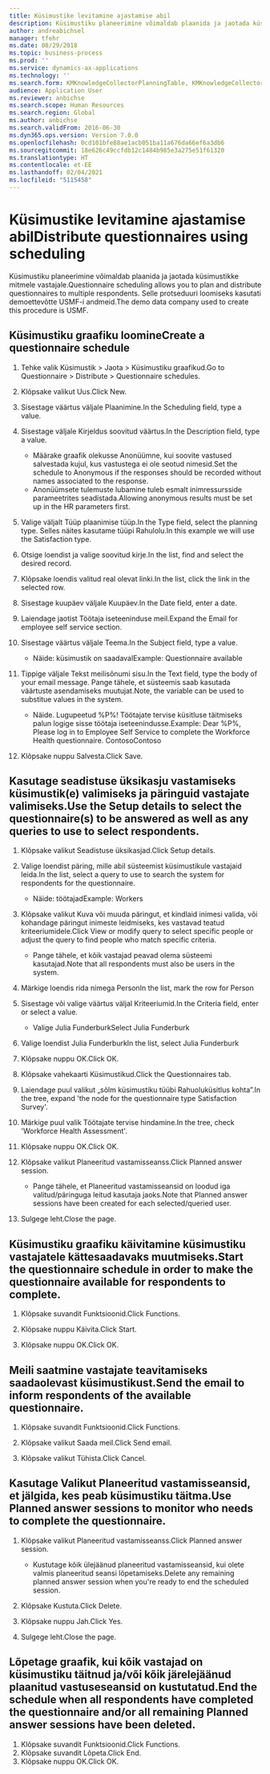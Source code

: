 ```yaml
---
title: Küsimustike levitamine ajastamise abil
description: Küsimustiku planeerimine võimaldab plaanida ja jaotada küsimustikke mitmele vastajale.
author: andreabichsel
manager: tfehr
ms.date: 08/29/2018
ms.topic: business-process
ms.prod: ''
ms.service: dynamics-ax-applications
ms.technology: ''
ms.search.form: KMKnowledgeCollectorPlanningTable, KMKnowledgeCollectorPlanningMulti, SysQueryForm, HcmPersonLookup, KMKnowledgeCollectorPlanning, HcmLearningWorkspace
audience: Application User
ms.reviewer: anbichse
ms.search.scope: Human Resources
ms.search.region: Global
ms.author: anbichse
ms.search.validFrom: 2016-06-30
ms.dyn365.ops.version: Version 7.0.0
ms.openlocfilehash: 0cd101bfe88ae1acb051ba11a676da66ef6a3db6
ms.sourcegitcommit: 18e626c49ccfdb12c1484b985e3a275e51f61320
ms.translationtype: HT
ms.contentlocale: et-EE
ms.lasthandoff: 02/04/2021
ms.locfileid: "5115458"
---
```

# <a name="distribute-questionnaires-using-scheduling"></a><span data-ttu-id="4460d-103">Küsimustike levitamine ajastamise abil</span><span class="sxs-lookup"><span data-stu-id="4460d-103">Distribute questionnaires using scheduling</span></span>

<span data-ttu-id="4460d-104">Küsimustiku planeerimine võimaldab plaanida ja jaotada küsimustikke mitmele vastajale.</span><span class="sxs-lookup"><span data-stu-id="4460d-104">Questionnaire scheduling allows you to plan and distribute questionnaires to multiple respondents.</span></span> <span data-ttu-id="4460d-105">Selle protseduuri loomiseks kasutati demoettevõtte USMF-i andmeid.</span><span class="sxs-lookup"><span data-stu-id="4460d-105">The demo data company used to create this procedure is USMF.</span></span>

## <a name="create-a-questionnaire-schedule"></a><span data-ttu-id="4460d-106">Küsimustiku graafiku loomine</span><span class="sxs-lookup"><span data-stu-id="4460d-106">Create a questionnaire schedule</span></span>

1. <span data-ttu-id="4460d-107">Tehke valik Küsimustik > Jaota > Küsimustiku graafikud.</span><span class="sxs-lookup"><span data-stu-id="4460d-107">Go to Questionnaire > Distribute > Questionnaire schedules.</span></span>

2. <span data-ttu-id="4460d-108">Klõpsake valikut Uus.</span><span class="sxs-lookup"><span data-stu-id="4460d-108">Click New.</span></span>

3. <span data-ttu-id="4460d-109">Sisestage väärtus väljale Plaanimine.</span><span class="sxs-lookup"><span data-stu-id="4460d-109">In the Scheduling field, type a value.</span></span>

4. <span data-ttu-id="4460d-110">Sisestage väljale Kirjeldus soovitud väärtus.</span><span class="sxs-lookup"><span data-stu-id="4460d-110">In the Description field, type a value.</span></span>
    * <span data-ttu-id="4460d-111">Määrake graafik olekusse Anonüümne, kui soovite vastused salvestada kujul, kus vastustega ei ole seotud nimesid.</span><span class="sxs-lookup"><span data-stu-id="4460d-111">Set the schedule to Anonymous if the responses should be recorded without names associated to the response.</span></span>  
    * <span data-ttu-id="4460d-112">Anonüümsete tulemuste lubamine tuleb esmalt inimressursside parameetrites seadistada.</span><span class="sxs-lookup"><span data-stu-id="4460d-112">Allowing anonymous results must be set up in the HR parameters first.</span></span>  

5. <span data-ttu-id="4460d-113">Valige väljalt Tüüp plaanimise tüüp.</span><span class="sxs-lookup"><span data-stu-id="4460d-113">In the Type field, select the planning type.</span></span>  <span data-ttu-id="4460d-114">Selles näites kasutame tüüpi Rahulolu.</span><span class="sxs-lookup"><span data-stu-id="4460d-114">In this example we will use the Satisfaction type.</span></span>

6. <span data-ttu-id="4460d-115">Otsige loendist ja valige soovitud kirje.</span><span class="sxs-lookup"><span data-stu-id="4460d-115">In the list, find and select the desired record.</span></span>

7. <span data-ttu-id="4460d-116">Klõpsake loendis valitud real olevat linki.</span><span class="sxs-lookup"><span data-stu-id="4460d-116">In the list, click the link in the selected row.</span></span>

8. <span data-ttu-id="4460d-117">Sisestage kuupäev väljale Kuupäev.</span><span class="sxs-lookup"><span data-stu-id="4460d-117">In the Date field, enter a date.</span></span>

9. <span data-ttu-id="4460d-118">Laiendage jaotist Töötaja iseteeninduse meil.</span><span class="sxs-lookup"><span data-stu-id="4460d-118">Expand the Email for employee self service section.</span></span>

10. <span data-ttu-id="4460d-119">Sisestage väärtus väljale Teema.</span><span class="sxs-lookup"><span data-stu-id="4460d-119">In the Subject field, type a value.</span></span>

    * <span data-ttu-id="4460d-120">Näide: küsimustik on saadaval</span><span class="sxs-lookup"><span data-stu-id="4460d-120">Example: Questionnaire available</span></span>  

11. <span data-ttu-id="4460d-121">Tippige väljale Tekst meilisõnumi sisu.</span><span class="sxs-lookup"><span data-stu-id="4460d-121">In the Text field, type the body of your email message.</span></span> <span data-ttu-id="4460d-122">Pange tähele, et süsteemis saab kasutada väärtuste asendamiseks muutujat.</span><span class="sxs-lookup"><span data-stu-id="4460d-122">Note, the variable can be used to substitue values in the system.</span></span>

    * <span data-ttu-id="4460d-123">Näide. Lugupeetud %P%! Töötajate tervise küsitluse täitmiseks palun logige sisse töötaja iseteenindusse.</span><span class="sxs-lookup"><span data-stu-id="4460d-123">Example: Dear %P%, Please log in to Employee Self Service to complete the Workforce Health questionnaire.</span></span>  <span data-ttu-id="4460d-124">Contoso</span><span class="sxs-lookup"><span data-stu-id="4460d-124">Contoso</span></span>  

12. <span data-ttu-id="4460d-125">Klõpsake nuppu Salvesta.</span><span class="sxs-lookup"><span data-stu-id="4460d-125">Click Save.</span></span>

## <a name="use-the-setup-details-to-select-the-questionnaires-to-be-answered-as-well-as-any-queries-to-use-to-select-respondents"></a><span data-ttu-id="4460d-126">Kasutage seadistuse üksikasju vastamiseks küsimustik(e) valimiseks ja päringuid vastajate valimiseks.</span><span class="sxs-lookup"><span data-stu-id="4460d-126">Use the Setup details to select the questionnaire(s) to be answered as well as any queries to use to select respondents.</span></span>

1. <span data-ttu-id="4460d-127">Klõpsake valikut Seadistuse üksikasjad.</span><span class="sxs-lookup"><span data-stu-id="4460d-127">Click Setup details.</span></span>

2. <span data-ttu-id="4460d-128">Valige loendist päring, mille abil süsteemist küsimustikule vastajaid leida.</span><span class="sxs-lookup"><span data-stu-id="4460d-128">In the list, select a query to use to search the system for respondents for the questionnaire.</span></span>

    * <span data-ttu-id="4460d-129">Näide: töötajad</span><span class="sxs-lookup"><span data-stu-id="4460d-129">Example: Workers</span></span>  

3. <span data-ttu-id="4460d-130">Klõpsake valikut Kuva või muuda päringut, et kindlaid inimesi valida, või kohandage päringut inimeste leidmiseks, kes vastavad teatud kriteeriumidele.</span><span class="sxs-lookup"><span data-stu-id="4460d-130">Click View or modify query to select specific people or adjust the query to find people who match specific criteria.</span></span>

    * <span data-ttu-id="4460d-131">Pange tähele, et kõik vastajad peavad olema süsteemi kasutajad.</span><span class="sxs-lookup"><span data-stu-id="4460d-131">Note that all respondents must also be users in the system.</span></span>  

4. <span data-ttu-id="4460d-132">Märkige loendis rida nimega Person</span><span class="sxs-lookup"><span data-stu-id="4460d-132">In the list, mark the row for Person</span></span>

5. <span data-ttu-id="4460d-133">Sisestage või valige väärtus väljal Kriteeriumid.</span><span class="sxs-lookup"><span data-stu-id="4460d-133">In the Criteria field, enter or select a value.</span></span>

    * <span data-ttu-id="4460d-134">Valige Julia Funderburk</span><span class="sxs-lookup"><span data-stu-id="4460d-134">Select Julia Funderburk</span></span>  

6. <span data-ttu-id="4460d-135">Valige loendist Julia Funderburk</span><span class="sxs-lookup"><span data-stu-id="4460d-135">In the list, select Julia Funderburk</span></span>

7. <span data-ttu-id="4460d-136">Klõpsake nuppu OK.</span><span class="sxs-lookup"><span data-stu-id="4460d-136">Click OK.</span></span>

8. <span data-ttu-id="4460d-137">Klõpsake vahekaarti Küsimustikud.</span><span class="sxs-lookup"><span data-stu-id="4460d-137">Click the Questionnaires tab.</span></span>

9. <span data-ttu-id="4460d-138">Laiendage puul valikut „sõlm küsimustiku tüübi Rahuoluküsitlus kohta”.</span><span class="sxs-lookup"><span data-stu-id="4460d-138">In the tree, expand 'the node for the questionnaire type Satisfaction Survey'.</span></span>

10. <span data-ttu-id="4460d-139">Märkige puul valik Töötajate tervise hindamine.</span><span class="sxs-lookup"><span data-stu-id="4460d-139">In the tree, check 'Workforce Health Assessment'.</span></span>

11. <span data-ttu-id="4460d-140">Klõpsake nuppu OK.</span><span class="sxs-lookup"><span data-stu-id="4460d-140">Click OK.</span></span>

12. <span data-ttu-id="4460d-141">Klõpsake valikut Planeeritud vastamisseanss.</span><span class="sxs-lookup"><span data-stu-id="4460d-141">Click Planned answer session.</span></span>

    * <span data-ttu-id="4460d-142">Pange tähele, et Planeeritud vastamisseansid on loodud iga valitud/päringuga leitud kasutaja jaoks.</span><span class="sxs-lookup"><span data-stu-id="4460d-142">Note that Planned answer sessions have been created for each selected/queried user.</span></span>  

13. <span data-ttu-id="4460d-143">Sulgege leht.</span><span class="sxs-lookup"><span data-stu-id="4460d-143">Close the page.</span></span>

## <a name="start-the-questionnaire-schedule-in-order-to-make-the-questionnaire-available-for-respondents-to-complete"></a><span data-ttu-id="4460d-144">Küsimustiku graafiku käivitamine küsimustiku vastajatele kättesaadavaks muutmiseks.</span><span class="sxs-lookup"><span data-stu-id="4460d-144">Start the questionnaire schedule in order to make the questionnaire available for respondents to complete.</span></span>

1. <span data-ttu-id="4460d-145">Klõpsake suvandit Funktsioonid.</span><span class="sxs-lookup"><span data-stu-id="4460d-145">Click Functions.</span></span>

2. <span data-ttu-id="4460d-146">Klõpsake nuppu Käivita.</span><span class="sxs-lookup"><span data-stu-id="4460d-146">Click Start.</span></span>

3. <span data-ttu-id="4460d-147">Klõpsake nuppu OK.</span><span class="sxs-lookup"><span data-stu-id="4460d-147">Click OK.</span></span>

## <a name="send-the-email-to-inform-respondents-of-the-available-questionnaire"></a><span data-ttu-id="4460d-148">Meili saatmine vastajate teavitamiseks saadaolevast küsimustikust.</span><span class="sxs-lookup"><span data-stu-id="4460d-148">Send the email to inform respondents of the available questionnaire.</span></span>

1. <span data-ttu-id="4460d-149">Klõpsake suvandit Funktsioonid.</span><span class="sxs-lookup"><span data-stu-id="4460d-149">Click Functions.</span></span>

2. <span data-ttu-id="4460d-150">Klõpsake valikut Saada meil.</span><span class="sxs-lookup"><span data-stu-id="4460d-150">Click Send email.</span></span>

3. <span data-ttu-id="4460d-151">Klõpsake valikut Tühista.</span><span class="sxs-lookup"><span data-stu-id="4460d-151">Click Cancel.</span></span>

## <a name="use-planned-answer-sessions-to-monitor-who-needs-to-complete-the-questionnaire"></a><span data-ttu-id="4460d-152">Kasutage Valikut Planeeritud vastamisseansid, et jälgida, kes peab küsimustiku täitma.</span><span class="sxs-lookup"><span data-stu-id="4460d-152">Use Planned answer sessions to monitor who needs to complete the questionnaire.</span></span>

1. <span data-ttu-id="4460d-153">Klõpsake valikut Planeeritud vastamisseanss.</span><span class="sxs-lookup"><span data-stu-id="4460d-153">Click Planned answer session.</span></span>

    * <span data-ttu-id="4460d-154">Kustutage kõik ülejäänud planeeritud vastamisseansid, kui olete valmis planeeritud seansi lõpetamiseks.</span><span class="sxs-lookup"><span data-stu-id="4460d-154">Delete any remaining planned answer session when you're ready to end the scheduled session.</span></span>  

2. <span data-ttu-id="4460d-155">Klõpsake  Kustuta.</span><span class="sxs-lookup"><span data-stu-id="4460d-155">Click Delete.</span></span>

3. <span data-ttu-id="4460d-156">Klõpsake nuppu Jah.</span><span class="sxs-lookup"><span data-stu-id="4460d-156">Click Yes.</span></span>

4. <span data-ttu-id="4460d-157">Sulgege leht.</span><span class="sxs-lookup"><span data-stu-id="4460d-157">Close the page.</span></span>

## <a name="end-the-schedule-when-all-respondents-have-completed-the-questionnaire-andor-all-remaining-planned-answer-sessions-have-been-deleted"></a><span data-ttu-id="4460d-158">Lõpetage graafik, kui kõik vastajad on küsimustiku täitnud ja/või kõik järelejäänud plaanitud vastuseseansid on kustutatud.</span><span class="sxs-lookup"><span data-stu-id="4460d-158">End the schedule when all respondents have completed the questionnaire and/or all remaining Planned answer sessions have been deleted.</span></span>

1. <span data-ttu-id="4460d-159">Klõpsake suvandit Funktsioonid.</span><span class="sxs-lookup"><span data-stu-id="4460d-159">Click Functions.</span></span>
2. <span data-ttu-id="4460d-160">Klõpsake suvandit Lõpeta.</span><span class="sxs-lookup"><span data-stu-id="4460d-160">Click End.</span></span>
3. <span data-ttu-id="4460d-161">Klõpsake nuppu OK.</span><span class="sxs-lookup"><span data-stu-id="4460d-161">Click OK.</span></span>

